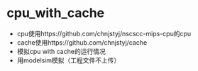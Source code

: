 # cpu_with_cache
* cpu使用https://github.com/chnjstyj/nscscc-mips-cpu的cpu
* cache使用https://github.com/chnjstyj/cache
* 模拟cpu with cache的运行情况
* 用modelsim模拟（工程文件不上传）

